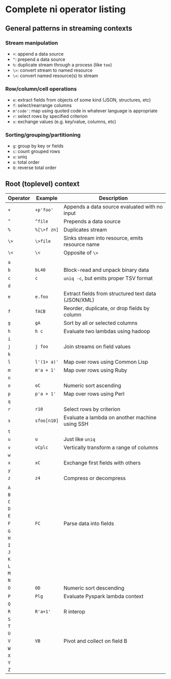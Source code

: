 # Complete ni operator listing
## General patterns in streaming contexts
### Stream manipulation
- `+`: append a data source
- `^`: prepend a data source
- `%`: duplicate stream through a process (like `tee`)
- `\>`: convert stream to named resource
- `\<`: convert named resource(s) to stream

### Row/column/cell operations
- `e`: extract fields from objects of some kind (JSON, structures, etc)
- `f`: select/rearrange columns
- `m'code'`: map using quoted code in whatever language is appropriate
- `r`: select rows by specified criterion
- `x`: exchange values (e.g. key/value, columns, etc)

### Sorting/grouping/partitioning
- `g`: group by key or fields
- `c`: count grouped rows
- `u`: uniq
- `o`: total order
- `O`: reverse total order

## Root (toplevel) context
Operator | Example     | Description
---------|-------------|------------
`+`      | `+p'foo'`   | Appends a data source evaluated with no input
`^`      | `^file`     | Prepends a data source
`%`      | `%[\>f zn]` | Duplicates stream
`\>`     | `\>file`    | Sinks stream into resource, emits resource name
`\<`     | `\<`        | Opposite of `\>`
         |             |
`a`      |             |
`b`      | `bL40`      | Block-read and unpack binary data
`c`      | `c`         | `uniq -c`, but emits proper TSV format
`d`      |             |
`e`      | `e.foo`     | Extract fields from structured text data (JSON/XML)
`f`      | `fACB`      | Reorder, duplicate, or drop fields by column
`g`      | `gA`        | Sort by all or selected columns
`h`      | `h c`       | Evaluate two lambdas using hadoop
`i`      |             |
`j`      | `j foo`     | Join streams on field values
`k`      |             |
`l`      | `l'(1+ a)'` | Map over rows using Common Lisp
`m`      | `m'a + 1'`  | Map over rows using Ruby
`n`      |             |
`o`      | `oC`        | Numeric sort ascending
`p`      | `p'a + 1'`  | Map over rows using Perl
`q`      |             |
`r`      | `r10`       | Select rows by criterion
`s`      | `sfoo[n10]` | Evaluate a lambda on another machine using SSH
`t`      |             |
`u`      | `u`         | Just like `uniq`
`v`      | `vCplc`     | Vertically transform a range of columns
`w`      |             |
`x`      | `xC`        | Exchange first fields with others
`y`      |             |
`z`      | `z4`        | Compress or decompress
         |             |
`A`      |             |
`B`      |             |
`C`      |             |
`D`      |             |
`E`      |             |
`F`      | `FC`        | Parse data into fields
`G`      |             |
`H`      |             |
`I`      |             |
`J`      |             |
`K`      |             |
`L`      |             |
`M`      |             |
`N`      |             |
`O`      | `OD`        | Numeric sort descending
`P`      | `Plg`       | Evaluate Pyspark lambda context
`Q`      |             |
`R`      | `R'a+1'`    | R interop
`S`      |             |
`T`      |             |
`U`      |             |
`V`      | `VB`        | Pivot and collect on field B
`W`      |             |
`X`      |             |
`Y`      |             |
`Z`      |             |
